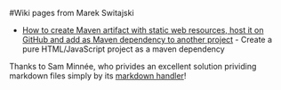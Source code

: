 #Wiki pages from Marek Switajski

* [How to create Maven artifact with static web resources, host it on GitHub and add as Maven dependency to another project](http://wiki.switajski.de/how-to-create-maven-artifact-with-static-web-resources.md) - Create a pure HTML/JavaScript project as a maven dependency

Thanks to Sam Minnée, who privides an excellent solution prividing markdown files simply by its [markdown handler](https://github.com/sminnee/markdown-handler/blob/master/markdown/style.css)!